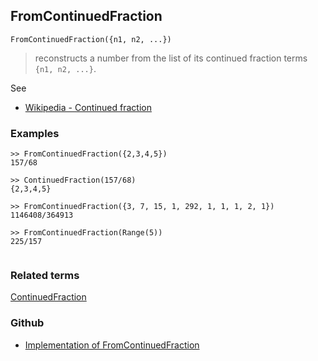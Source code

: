 ## FromContinuedFraction

```
FromContinuedFraction({n1, n2, ...})
```

> reconstructs a number from the list of its continued fraction terms `{n1, n2, ...}`.
  
See
* [Wikipedia - Continued fraction](https://en.wikipedia.org/wiki/Continued_fraction)
 
### Examples

```
>> FromContinuedFraction({2,3,4,5})
157/68

>> ContinuedFraction(157/68)
{2,3,4,5}

>> FromContinuedFraction({3, 7, 15, 1, 292, 1, 1, 1, 2, 1})
1146408/364913
 
>> FromContinuedFraction(Range(5))
225/157
        
```
 
### Related terms 
[ContinuedFraction](ContinuedFraction.md)

### Github

* [Implementation of FromContinuedFraction](https://github.com/axkr/symja_android_library/blob/master/symja_android_library/matheclipse-core/src/main/java/org/matheclipse/core/builtin/NumberTheory.java#L2774) 
